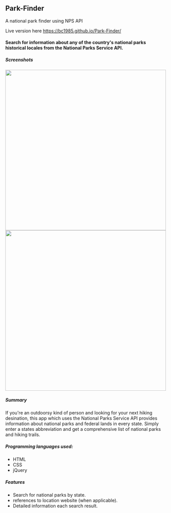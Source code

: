 ## Park-Finder

A national park finder using NPS API

Live version here https://bc1985.github.io/Park-Finder/

#### Search for information about any of the country's national parks historical locales from the National Parks Service API.

##### Screenshots

<img src="Images/NPS_screenshot.png" width="500">
<img src="Images/NPS_screenshot2.png" width="500">

##### Summary

If you're an outdoorsy kind of person and looking for your next hiking desination, this app which uses the National Parks Service API provides information about national parks and federal lands in every state. Simply enter a states abbreviation and get a comprehensive list of national parks and hiking trails.

##### Programming languages used:

- HTML
- CSS
- jQuery

##### Features

- Search for national parks by state.
- references to location website (when applicable).
- Detailed information each search result.
